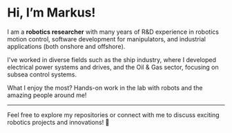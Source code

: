 # Hi, I’m Markus! 

I am a **robotics researcher** with many years of R&D experience in robotics motion control, software development for manipulators, and industrial applications (both onshore and offshore).  

I've worked in diverse fields such as the ship industry, where I developed electrical power systems and drives, and the Oil & Gas sector, focusing on subsea control systems.  

What I enjoy the most? Hands-on work in the lab with robots and the amazing people around me! 

<!--
---

## Professional Experience 💼

- **Postdoctoral Researcher in Underwater Robotics**  
  *Heriot-Watt University, Scotland :Scotland:, Edinburgh (Sep 2023 - Present)*  

- **Senior Software Engineer - Robotics**  
  *YASKAWA Robotics Europe, Germany 🇩🇪 (Mar 2023 - Sep 2023)*  

- **Founder**  
  *Buchholz Robotics, Norway 🇳🇴 (Jul 2020 - Sep 2023)*  

- **Senior Robotics Engineer**  
  *Zivid, Norway 🇳🇴 (Mar 2022 - Sep 2022)*  

- **Principal Software Engineer**  
  *Canrig Robotic Technologies, Norway 🇳🇴 (Jan 2018 - Jul 2020)*  

- **R&D Senior Engineer - Motion Control**  
  *ABB Robotics, Norway 🇳🇴 (Mar 2014 - Dec 2017)*  

- **Senior Engineer - Subsea Control Systems**  
  *Equinor (Statoil), Norway 🇳🇴 (Mar 2012 - Feb 2014)*  

- **R&D Senior Engineer - Ship Electrical Power Systems**  
  *Rolls-Royce, Norway 🇳🇴 (Jan 2011 - Feb 2012)*  

- **Senior Engineer - Subsea Control Systems**  
  *General Electric, Norway 🇳🇴 (Apr 2008 - Dec 2010)*  

- **Electrical Engineer (Shipyard)**  
  *Rysjedal Elektro AS, Norway 🇳🇴 (Apr 2006 - Dec 2007)*  

---

## Tools and Technologies ⚙️

- **Programming and Platforms:**  
  ROS 2, C++, Python, Linux, Docker  

- **Simulations and Frameworks:**  
  StoneFish, GazeboSim, MoveIt2, Matlab, Pinocchio, Crocoddyl, ArduPilot  

---

## Passions ❤️

- 🤖 **Robotics** (motion control and robot dynamics)  
- 🚴 **Cycling**  
- 🐧 **Linux**  
-->
---

Feel free to explore my repositories or connect with me to discuss exciting robotics projects and innovations! 🚀  
